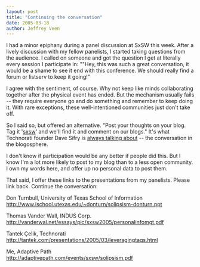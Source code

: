```yaml
---
layout: post
title: "Continuing the conversation"
date: 2005-03-18
author: Jeffrey Veen
---
```

I had a minor epiphany during a panel discussion at SxSW this week. After a lively discussion with my fellow panelists, I started taking questions from the audience. I called on someone and got the question I get at literally every session I participate in: ""Hey, this was such a great conversation, it would be a shame to see it end with this conference. We should really find a forum or listserv to keep it going!"

I agree with the sentiment, of course. Why not keep like minds collaborating together after the physical event has ended. But the mechanism usually fails -- they require everyone go and do something and remember to keep doing it. With rare exceptions, these well-intentioned communities just don't take off.

So I said so, but offered an alternative. "Post your thoughts on your blog. Tag it '<a href="http://www.technorati.com/tag/sxsw" rel="tag">sxsw</a>' and we'll find it and comment on our blogs." It's what Technorati founder Dave Sifry is <a href="http://www.sifry.com/alerts/archives/000270.html">always talking about</a> -- the conversation in the blogosphere.

I don't know if participation would be any better if people did this. But I know I'm a lot more likely to post to my blog than to a less open community. I own my words here, and offer up no personal data to post them.

That said, I offer these links to the presentations from my panelists. Please link back. Continue the conversation:

Don Turnbull, University of Texas School of Information<br /><a href="http://www.ischool.utexas.edu/~donturn/solipsism-donturn.ppt">http://www.ischool.utexas.edu/~donturn/solipsism-donturn.ppt
</a>

Thomas Vander Wall, INDUS Corp.<br /><a href="http://vanderwal.net/essays/pic/sxsw2005/personalinfomgt.pdf">http://vanderwal.net/essays/pic/sxsw2005/personalinfomgt.pdf</a>

Tantek &Ccedil;elik, Technorati<br /><a href="http://tantek.com/presentations/2005/03/leveragingtags.html">http://tantek.com/presentations/2005/03/leveragingtags.html</a>

Me, Adaptive Path<br /><a href="http://adaptivepath.com/events/sxsw/solipsism.pdf">http://adaptivepath.com/events/sxsw/solipsism.pdf</a>
